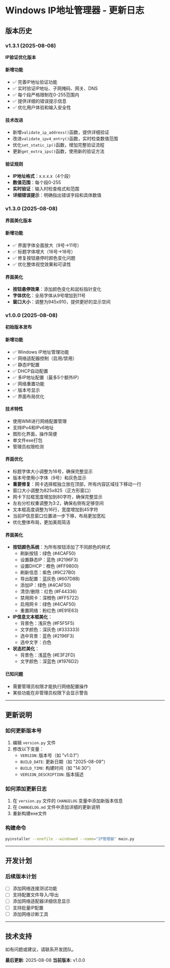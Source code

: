# Windows IP地址管理器 - 更新日志

## 版本历史

### v1.3.1 (2025-08-08)
**IP验证优化版本**

#### 新增功能
- ✅ 完善IP地址验证功能
- ✅ 实时验证IP地址、子网掩码、网关、DNS
- ✅ 每个段严格限制在0-255范围内
- ✅ 提供详细的错误提示信息
- ✅ 优化用户体验和输入安全性

#### 技术改进
- 新增`validate_ip_address()`函数，提供详细验证
- 改进`validate_ipv4_entry()`函数，实时检查数值范围
- 优化`set_static_ip()`函数，增加完整验证流程
- 更新`get_extra_ips()`函数，使用新的验证方法

#### 验证规则
- **IP地址格式**：x.x.x.x（4个段）
- **数值范围**：每个段0-255
- **实时验证**：输入时检查格式和范围
- **详细错误提示**：明确指出错误字段和具体数值

### v1.3.0 (2025-08-08)
**界面美化版本**

#### 新增功能
- ✅ 界面字体全面放大（9号→11号）
- ✅ 标题字体增大（16号→18号）
- ✅ 修复按钮悬停时颜色变化问题
- ✅ 优化整体视觉效果和可读性

#### 界面美化
- **按钮悬停效果**：添加颜色变化和鼠标指针变化
- **字体优化**：全局字体从9号增加到11号
- **窗口大小**：调整为945x910，提供更好的显示空间

### v1.0.0 (2025-08-08)
**初始版本发布**

#### 新增功能
- ✅ Windows IP地址管理功能
- ✅ 网络适配器控制（启用/禁用）
- ✅ 静态IP配置
- ✅ DHCP自动配置
- ✅ 多IP地址配置（最多5个额外IP）
- ✅ 网络重置功能
- ✅ 版本号显示
- ✅ 界面布局优化

#### 技术特性
- 使用WMI进行网络配置管理
- 支持IPv4和IPv6地址
- 图形化界面，操作简便
- 单文件exe打包
- 管理员权限检测

#### 界面优化
- 标题字体大小调整为16号，确保完整显示
- 版本号使用小字体（9号）和灰色显示
- **重要修复**：网卡选择框独立放在顶部，所有内容区域往下移动一行
- 窗口大小调整为825x825（正方形窗口）
- 网卡下拉框宽度增加到80字符，确保完整显示
- 左右分栏权重调整为3:2，确保右侧有足够空间
- 文本框高度调整为16行，宽度增加到45字符
- 当前IP信息窗口位置进一步下移，布局更加宽松
- 优化整体布局，更加美观简洁

#### 界面美化
- **按钮颜色系统**：为所有按钮添加了不同颜色的样式
  - 刷新按钮：绿色 (#4CAF50)
  - 设置静态IP：蓝色 (#2196F3)
  - 设置DHCP：橙色 (#FF9800)
  - 刷新信息：紫色 (#9C27B0)
  - 导出配置：蓝灰色 (#607D8B)
  - 添加IP：绿色 (#4CAF50)
  - 清空/删除：红色 (#F44336)
  - 禁用网卡：深橙色 (#FF5722)
  - 启用网卡：绿色 (#4CAF50)
  - 重置网络：粉红色 (#E91E63)
- **IP信息文本框美化**：
  - 背景色：浅灰色 (#F5F5F5)
  - 文字颜色：深灰色 (#333333)
  - 选中背景：蓝色 (#2196F3)
  - 选中文字：白色
- **状态栏美化**：
  - 背景色：浅蓝色 (#E3F2FD)
  - 文字颜色：深蓝色 (#1976D2)

#### 已知问题
- 需要管理员权限才能执行网络配置操作
- 某些功能在非管理员权限下会显示警告

---

## 更新说明

### 如何更新版本号
1. 编辑 `version.py` 文件
2. 修改以下变量：
   - `VERSION`: 版本号（如 "v1.0.1"）
   - `BUILD_DATE`: 更新日期（如 "2025-08-09"）
   - `BUILD_TIME`: 构建时间（如 "14:30"）
   - `VERSION_DESCRIPTION`: 版本描述

### 如何添加更新日志
1. 在 `version.py` 文件的 `CHANGELOG` 变量中添加新版本信息
2. 在 `CHANGELOG.md` 文件中添加详细的更新说明
3. 重新构建exe文件

### 构建命令
```bash
pyinstaller --onefile --windowed --name="IP管理器" main.py
```

---

## 开发计划

### 后续版本计划
- [ ] 添加网络连接测试功能
- [ ] 支持配置文件导入/导出
- [ ] 添加网络适配器详细信息显示
- [ ] 支持批量IP配置
- [ ] 添加网络诊断工具

---

## 技术支持

如有问题或建议，请联系开发团队。

**最后更新**: 2025-08-08
**当前版本**: v1.0.0 